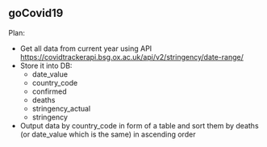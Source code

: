 ## goCovid19

Plan:

- Get all data from current year using API https://covidtrackerapi.bsg.ox.ac.uk/api/v2/stringency/date-range/
- Store it into DB:
  - date_value
  - country_code
  - confirmed
  - deaths
  - stringency_actual
  - stringency
- Output data by country_code in form of a table and sort them by deaths (or date_value which is the same) in ascending order
